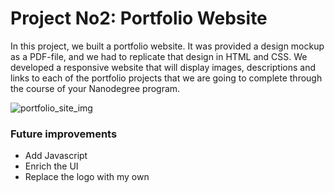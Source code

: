 # Project No2: Portfolio Website

Ιn this project, we built a portfolio website. 
It was provided a design mockup as a PDF-file, and we had to replicate that design in HTML and CSS.
We developed a responsive website that will display images, descriptions and links to each of the portfolio projects that we are going to complete through the course of your Nanodegree program.

![portfolio_site_img](https://user-images.githubusercontent.com/35920708/36986388-597643e0-20a2-11e8-8a5e-9387b07cd74b.PNG)

### Future improvements
* Add Javascript
* Enrich the UI
* Replace the logo with my own
